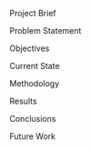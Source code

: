 Project Brief


Problem Statement


Objectives


Current State


Methodology


Results


Conclusions



Future Work
